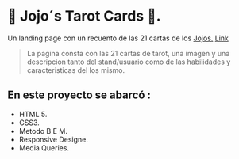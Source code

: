 # 🎴 Jojo´s Tarot Cards  🎴.

Un landing page con un recuento de las 21 cartas de los [Jojos.](https://es.wikipedia.org/wiki/JoJo%27s_Bizarre_Adventure "jojos") [Link](https://fabriciowlodeck.github.io/jojos-tarot-cards/)
>La pagina consta con las 21 cartas de tarot, una imagen  y una descripcion tanto del stand/usuario como de las habilidades y caracteristicas del los mismo.

## En este proyecto se abarcó :
* HTML 5.
* CSS3.
* Metodo B E M.
* Responsive Designe.
* Media Queries.
